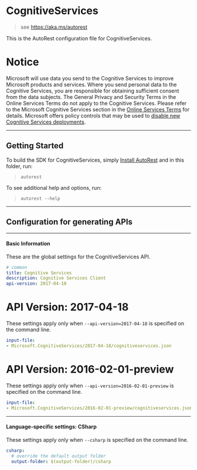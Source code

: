 # CognitiveServices
    
> see https://aka.ms/autorest

This is the AutoRest configuration file for CognitiveServices.

# Notice
Microsoft will use data you send to the Cognitive Services to improve Microsoft products and services. Where you send personal data to the Cognitive Services, you are responsible for obtaining sufficient consent from the data subjects. The General Privacy and Security Terms in the Online Services Terms do not apply to the Cognitive Services. Please refer to the Microsoft Cognitive Services section in the [Online Services Terms](https://www.microsoft.com/en-us/Licensing/product-licensing/products.aspx) for details. Microsoft offers policy controls that may be used to [disable new Cognitive Services deployments](https://docs.microsoft.com/en-us/azure/cognitive-services/cognitive-services-apis-create-account).

---
## Getting Started 
To build the SDK for CognitiveServices, simply [Install AutoRest](https://aka.ms/autorest/install) and in this folder, run:

> `autorest`

To see additional help and options, run:

> `autorest --help`
---

## Configuration for generating APIs


---
#### Basic Information 
These are the global settings for the CognitiveServices API.

``` yaml
# common 
title: Cognitive Services
description: Cognitive Services Client
api-version: 2017-04-18

```


# API Version: 2017-04-18

These settings apply only when `--api-version=2017-04-18` is specified on the command line.

``` yaml $(api-version) == '2017-04-18'
input-file:
- Microsoft.CognitiveServices/2017-04-18/cognitiveservices.json

```
 
# API Version: 2016-02-01-preview

These settings apply only when `--api-version=2016-02-01-preview` is specified on the command line.

``` yaml $(api-version) == '2016-02-01-preview'
input-file:
- Microsoft.CognitiveServices/2016-02-01-preview/cognitiveservices.json

```


---
#### Language-specific settings: CSharp

These settings apply only when `--csharp` is specified on the command line.

``` yaml $(csharp)
csharp:
  # override the default output folder
  output-folder: $(output-folder)/csharp
```

